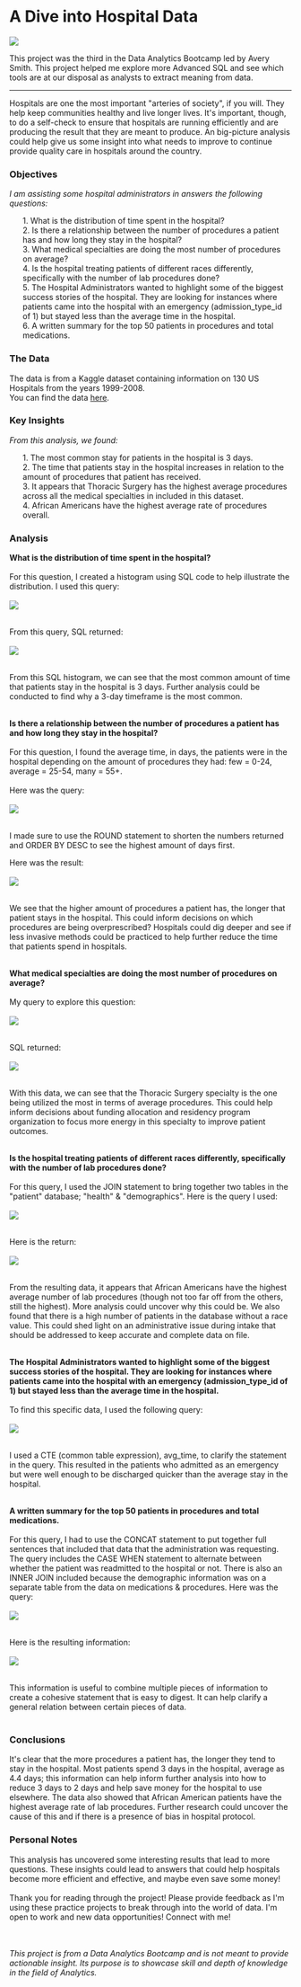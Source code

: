 # A Dive into Hospital Data

<img src="images/qSQLprojectpic.png?raw=true">

This project was the third in the Data Analytics Bootcamp led by Avery Smith. This project helped me explore more Advanced SQL and see which tools are at our disposal as analysts to extract meaning from data.<br>

---

Hospitals are one the most important "arteries of society", if you will. They help keep communities healthy and live longer lives. It's important, though, to do a self-check to ensure that hospitals are running efficiently and are producing the result that they are meant to produce. An big-picture analysis could help give us some insight into what needs to improve to continue provide quality care in hospitals around the country.<br>

### Objectives
*I am assisting some hospital administrators in answers the following questions:*
<ol>
  1. What is the distribution of time spent in the hospital?<br>
  2. Is there a relationship between the number of procedures a patient has and how long they stay in the hospital?<br>
  3. What medical specialties are doing the most number of procedures on average?<br>
  4. Is the hospital treating patients of different races differently, specifically with the number of lab procedures done?<br>
  5. The Hospital Administrators wanted to highlight some of the biggest success stories of the hospital. They are looking for instances where patients came into the hospital with an emergency (admission_type_id of 1) but stayed less than the average time in the hospital.<br>
  6. A written summary for the top 50 patients in procedures and total medications.
</ol>

### The Data
The data is from a Kaggle dataset containing information on 130 US Hospitals from the years 1999-2008.<br>
You can find the data [here](https://www.kaggle.com/code/iabhishekofficial/prediction-on-hospital-readmission/data?select=diabetic_data.csv).

### Key Insights
*From this analysis, we found:*
<ol>
  1. The most common stay for patients in the hospital is 3 days.<br>
  2. The time that patients stay in the hospital increases in relation to the amount of procedures that patient has received.<br>
  3. It appears that Thoracic Surgery has the highest average procedures across all the medical specialties in included in this dataset.<br>
  4. African Americans have the highest average rate of procedures overall.
</ol>

### Analysis
**What is the distribution of time spent in the hospital?**<br><br>
For this question, I created a histogram using SQL code to help illustrate the distribution. I used this query:<br><br>
<img src="images/q1 sql code histogram.png?raw=true"><br><br>

From this query, SQL returned:<br><br>
<img src="images/q1 histogram result.png?raw=true"><br><br>

From this SQL histogram, we can see that the most common amount of time that patients stay in the hospital is 3 days. Further analysis could be conducted to find why a 3-day timeframe is the most common.<br><br>


**Is there a relationship between the number of procedures a patient has and how long they stay in the hospital?**<br><br>
For this question, I found the average time, in days, the patients were in the hospital depending on the amount of procedures they had: few = 0-24, average = 25-54, many = 55+.<br><br>
Here was the query:<br><br>
<img src="images/q2 avg amount query.png?raw=true"><br><br>

I made sure to use the ROUND statement to shorten the numbers returned and ORDER BY DESC to see the highest amount of days first.<br>

Here was the result:<br><br>
<img src="images/q2 avg amoount result.png?raw=true"><br><br>

We see that the higher amount of procedures a patient has, the longer that patient stays in the hospital. This could inform decisions on which procedures are being overprescribed? Hospitals could dig deeper and see if less invasive methods could be practiced to help further reduce the time that patients spend in hospitals.<br><br>


**What medical specialties are doing the most number of procedures on average?**<br><br>
My query to explore this question:<br><br>
<img src="images/q3 med spec query.png?raw=true"><br><br>

SQL returned:<br><br>
<img src="images/q3 med spec result.png?raw=true"><br><br>

With this data, we can see that the Thoracic Surgery specialty is the one being utilized the most in terms of average procedures. This could help inform decisions about funding allocation and residency program organization to focus more energy in this specialty to improve patient outcomes.<br><br>


**Is the hospital treating patients of different races differently, specifically with the number of lab procedures done?**<br><br>
For this query, I used the JOIN statement to bring together two tables in the "patient" database; "health" & "demographics". Here is the query I used:<br><br>
<img src="images/q4 query.png?raw=true"><br><br>

Here is the return:<br><br>
<img src="images/q4 result.png?raw=true"><br><br>

From the resulting data, it appears that African Americans have the highest average number of lab procedures (though not too far off from the others, still the highest). More analysis could uncover why this could be. We also found that there is a high number of patients in the database without a race value. This could shed light on an administrative issue during intake that should be addressed to keep accurate and complete data on file.<br><br>


**The Hospital Administrators wanted to highlight some of the biggest success stories of the hospital. They are looking for instances where patients came into the hospital with an emergency (admission_type_id of 1) but stayed less than the average time in the hospital.**<br><br>
To find this specific data, I used the following query:<br><br>
<img src="images/q5 query.png?raw=true"><br><br>

I used a CTE (common table expression), avg_time, to clarify the statement in the query. This resulted in the patients who admitted as an emergency but were well enough to be discharged quicker than the average stay in the hospital.<br><br>


**A written summary for the top 50 patients in procedures and total medications.**<br><br>
For this query, I had to use the CONCAT statement to put together full sentences that included that data that the administration was requesting. The query includes the CASE WHEN statement to alternate between whether the patient was readmitted to the hospital or not. There is also an INNER JOIN included because the demographic information was on a separate table from the data on medications & procedures. Here was the query:<br><br>
<img src="images/q6 query.png?raw=true"><br><br>

Here is the resulting information:<br><br>
<img src="images/q6 result.png?raw=true"><br><br>

This information is useful to combine multiple pieces of information to create a cohesive statement that is easy to digest. It can help clarify a general relation between certain pieces of data.<br><br>


### Conclusions
It's clear that the more procedures a patient has, the longer they tend to stay in the hospital. Most patients spend 3 days in the hospital, average as 4.4 days; this information can help inform further analysis into how to reduce 3 days to 2 days and help save money for the hospital to use elsewhere. The data also showed that African American patients have the highest average rate of lab procedures. Further research could uncover the cause of this and if there is a presence of bias in hospital protocol.

### Personal Notes
This analysis has uncovered some interesting results that lead to more questions. These insights could lead to answers that could help hospitals become more efficient and effective, and maybe even save some money!<br><br>
Thank you for reading through the project! Please provide feedback as I'm using these practice projects to break through into the world of data. I'm open to work and new data opportunities! Connect with me!<br><br><br>

*This project is from a Data Analytics Bootcamp and is not meant to provide actionable insight. Its purpose is to showcase skill and depth of knowledge in the field of Analytics.*

